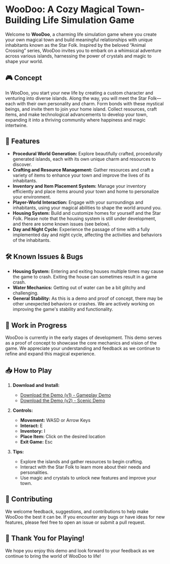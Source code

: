 # WooDoo: A Cozy Magical Town-Building Life Simulation Game

Welcome to **WooDoo**, a charming life simulation game where you create your own magical town and build meaningful relationships with unique inhabitants known as the Star Folk. Inspired by the beloved “Animal Crossing” series, WooDoo invites you to embark on a whimsical adventure across various islands, harnessing the power of crystals and magic to shape your world.

## 🎮 **Concept**

In WooDoo, you start your new life by creating a custom character and venturing into diverse islands. Along the way, you will meet the Star Folk—each with their own personality and charm. Form bonds with these mystical beings, and invite them to join your home island. Collect resources, craft items, and make technological advancements to develop your town, expanding it into a thriving community where happiness and magic intertwine.

## 🌟 **Features**

- **Procedural World Generation:** Explore beautifully crafted, procedurally generated islands, each with its own unique charm and resources to discover.
- **Crafting and Resource Management:** Gather resources and craft a variety of items to enhance your town and improve the lives of its inhabitants.
- **Inventory and Item Placement System:** Manage your inventory efficiently and place items around your town and home to personalize your environment.
- **Player-World Interaction:** Engage with your surroundings and inhabitants, using your magical abilities to shape the world around you.
- **Housing System:** Build and customize homes for yourself and the Star Folk. Please note that the housing system is still under development, and there are some known issues (see below).
- **Day and Night Cycle:** Experience the passage of time with a fully implemented day and night cycle, affecting the activities and behaviors of the inhabitants.

## 🛠️ **Known Issues & Bugs**

- **Housing System:** Entering and exiting houses multiple times may cause the game to crash. Exiting the house can sometimes result in a game crash.
- **Water Mechanics:** Getting out of water can be a bit glitchy and challenging.
- **General Stability:** As this is a demo and proof of concept, there may be other unexpected behaviors or crashes. We are actively working on improving the game's stability and functionality.

## 🚧 **Work in Progress**

WooDoo is currently in the early stages of development. This demo serves as a proof of concept to showcase the core mechanics and vision of the game. We appreciate your understanding and feedback as we continue to refine and expand this magical experience.

## 📥 **How to Play**

1. **Download and Install:**
   - [Download the Demo (v1) - Gameplay Demo](#)
   - [Download the Demo (v2) - Scenic Demo](#)

2. **Controls:**
   - **Movement:** WASD or Arrow Keys
   - **Interact:** E
   - **Inventory:** I
   - **Place Item:** Click on the desired location
   - **Exit Game:** Esc

3. **Tips:**
   - Explore the islands and gather resources to begin crafting.
   - Interact with the Star Folk to learn more about their needs and personalities.
   - Use magic and crystals to unlock new features and improve your town.

## 🤝 **Contributing**

We welcome feedback, suggestions, and contributions to help make WooDoo the best it can be. If you encounter any bugs or have ideas for new features, please feel free to open an issue or submit a pull request.

## 🎉 **Thank You for Playing!**

We hope you enjoy this demo and look forward to your feedback as we continue to bring the world of WooDoo to life!
